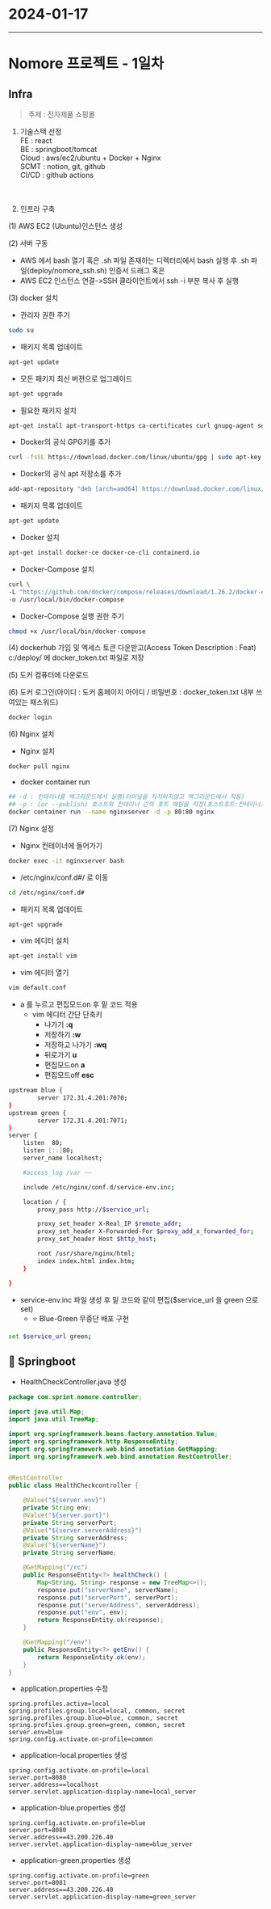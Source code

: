 # 2024-01-17

---

# Nomore 프로젝트 - 1일차

## Infra

> 주제 : 전자제품 쇼핑몰

1. 기술스택 선정  
   FE : react  
   BE : springboot/tomcat  
   Cloud : aws/ec2/ubuntu + Docker + Nginx  
   SCMT : notion, git, github  
   CI/CD : github actions  
   <br><br>

2. 인프라 구축

(1) AWS EC2 (Ubuntu)인스턴스 생성

(2) 서버 구동

- AWS 에서 bash 열기 혹은 .sh 파일 존재하는 디렉터리에서 bash 실행 후 .sh 파일(deploy/nomore_ssh.sh) 인증서 드래그
  혹은
- AWS EC2 인스턴스 연결->SSH 클라이언트에서 ssh -i 부분 복사 후 실행

(3) docker 설치

- 관리자 권한 주기

```bash
sudo su
```

- 패키지 목록 업데이트

```bash
apt-get update
```

- 모든 패키지 최신 버젼으로 업그레이드

```bash
apt-get upgrade
```

- 필요한 패키지 설치

```bash
apt-get install apt-transport-https ca-certificates curl gnupg-agent software-properties-common
```

- Docker의 공식 GPG키를 추가

```bash
curl -fsSL https://download.docker.com/linux/ubuntu/gpg | sudo apt-key add -
```

- Docker의 공식 apt 저장소를 추가

```bash
add-apt-repository "deb [arch=amd64] https://download.docker.com/linux/ubuntu $(lsb_release -cs) stable"
```

- 패키지 목록 업데이트

```bash
apt-get update
```

- Docker 설치

```bash
apt-get install docker-ce docker-ce-cli containerd.io
```

- Docker-Compose 설치

```bash
curl \
-L "https://github.com/docker/compose/releases/download/1.26.2/docker-compose-$(uname -s)-$(uname -m)" \
-o /usr/local/bin/docker-compose
```

- Docker-Compose 실행 권한 주기

```bash
chmod +x /usr/local/bin/docker-compose
```

(4) dockerhub 가입 및 엑세스 토큰 다운받고(Access Token Description : Feat) c:/deploy/ 에 docker_token.txt 파일로 저장

(5) 도커 컴퓨터에 다운로드

(6) 도커 로그인(아이디 : 도커 홈페이지 아이디 / 비밀번호 : docker_token.txt 내부 쓰여있는 패스워드)

```bash
docker login
```

(6) Nginx 설치

- Nginx 설치

```bash
docker pull nginx
```

- docker container run

```bash
## -d : 컨테이너를 백그라운드에서 실행(터미널을 차지하지않고 백그라운드에서 작동)
## -p : (or --publish) 호스트와 컨테이너 간의 포트 매핑을 지정(호스트포트:컨테이너포트)
docker container run --name nginxserver -d -p 80:80 nginx
```

(7) Nginx 설정

- Nginx 컨테이너에 들어가기

```bash
docker exec -it nginxserver bash
```

- /etc/nginx/conf.d#/ 로 이동

```bash
cd /etc/nginx/conf.d#
```

- 패키지 목록 업데이트

```bash
apt-get upgrade
```

- vim 에디터 설치

```bash
apt-get install vim
```

- vim 에디터 열기

```bash
vim default.conf
```

- a 를 누르고 편집모드on 후 밑 코드 적용
  - vim 에디터 간단 단축키
    - 나가기 <b>:q</b>
    - 저장하기 <b>:w</b>
    - 저장하고 나가기 <b>:wq</b>
    - 뒤로가기 <b>u</b>
    - 편집모드on <b>a</b>
    - 편집모드off <b>esc</b>

```bash
upstream blue {
        server 172.31.4.201:7070;
}
upstream green {
        server 172.31.4.201:7071;
}
server {
    listen  80;
    listen [::]80;
    server_name localhost;

    #access_log /var ~~

    include /etc/nginx/conf.d/service-env.inc;

    location / {
        proxy_pass http://$service_url;

        proxy_set_header X-Real_IP $remote_addr;
        proxy_set_header X-Forwarded-For $proxy_add_x_forwarded_for;
        proxy_set_header Host $http_host;

        root /usr/share/nginx/html;
        index index.html index.htm;
    }

}
```

- service-env.inc 파일 생성 후 밑 코드와 같이 편집($service_url 을 green 으로 set)
  - ⭐ Blue-Green 무중단 배포 구현

```bash
set $service_url green;
```

## 🍃 Springboot

- HealthCheckController.java 생성

```java
package com.sprint.nomore.controller;

import java.util.Map;
import java.util.TreeMap;

import org.springframework.beans.factory.annotation.Value;
import org.springframework.http.ResponseEntity;
import org.springframework.web.bind.annotation.GetMapping;
import org.springframework.web.bind.annotation.RestController;


@RestController
public class HealthCheckcontroller {

    @Value("${server.env}")
    private String env;
    @Value("${server.port}")
    private String serverPort;
    @Value("${server.serverAddress}")
    private String serverAddress;
    @Value("${serverName}")
    private String serverName;

    @GetMapping("/rc")
    public ResponseEntity<?> healthCheck() {
        Map<String, String> response = new TreeMap<>();
        response.put("serverName", serverName);
        response.put("serverPort", serverPort);
        response.put("serverAddress", serverAddress);
        response.put("env", env);
        return ResponseEntity.ok(response);
    }

    @GetMapping("/env")
    public ResponseEntity<?> getEnv() {
        return ResponseEntity.ok(env);
    }
}

```

- application.properties 수정

```properties
spring.profiles.active=local
spring.profiles.group.local=local, common, secret
spring.profiles.group.blue=blue, common, secret
spring.profiles.group.green=green, common, secret
server.env=blue
spring.config.activate.on-profile=common
```

- application-local.properties 생성

```properties
spring.config.activate.on-profile=local
server.port=8080
server.address==localhost
server.servlet.application-display-name=local_server
```

- application-blue.properties 생성

```properties
spring.config.activate.on-profile=blue
server.port=8080
server.address==43.200.226.40
server.servlet.application-display-name=blue_server
```

- application-green.properties 생성

```properties
spring.config.activate.on-profile=green
server.port=8081
server.address==43.200.226.40
server.servlet.application-display-name=green_server
```
